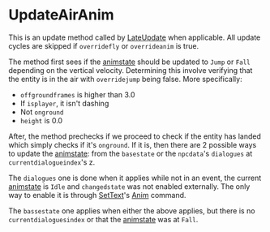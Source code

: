# UpdateAirAnim

This is an update method called by [LateUpdate](Unity%20events/LateUpdate.md) when applicable. All update cycles are skipped if `overridefly` or `overrideanim` is true.

The method first sees if the [animstate](../Animations/animstate.md) should be updated to `Jump` or `Fall` depending on the vertical velocity. Determining this involve verifying that the entity is in the air with `overridejump` being false. More specifically:

* `offgroundframes` is higher than 3.0
* If `isplayer`, it isn't dashing
* Not `onground`
* `height` is 0.0

After, the method prechecks if we proceed to check if the entity has landed which simply checks if it's `onground`. If it is, then there are 2 possible ways to update the [animstate](../Animations/animstate.md): from the `basestate` or the `npcdata`'s `dialogues` at `currentdialogueindex`'s z. 

The `dialogues` one is done when it applies while not in an event, the current [animstate](../Animations/animstate.md) is `Idle` and `changedstate` was not enabled externally. The only way to enable it is through [SetText](../../../SetText/SetText.md)'s [Anim](../../../SetText/Commands/Individual%20commands/Anim.md) command.

The `bassestate` one applies when either the above applies, but there is no `currentdialoguesindex` or that the [animstate](../Animations/animstate.md) was at `Fall`.
